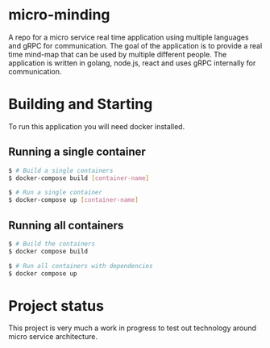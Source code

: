 # micro-minding
A repo for a micro service real time application using multiple languages and gRPC for communication. The goal of the application is to provide a real time mind-map that can be used by multiple different people. The application is written in golang, node.js, react and uses gRPC internally for communication.

# Building and Starting 

To run this application you will need docker installed.

## Running a single container
```bash
$ # Build a single containers
$ docker-compose build [container-name]

$ # Run a single container
$ docker-compose up [container-name]
```

## Running all containers
```bash
$ # Build the containers
$ docker compose build

$ # Run all containers with dependencies
$ docker compose up
```

# Project status
This project is very much a work in progress to test out technology around micro service architecture.
